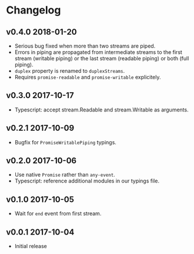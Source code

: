 # Changelog

## v0.4.0 2018-01-20

  * Serious bug fixed when more than two streams are piped.
  * Errors in piping are propagated from intermediate streams to the first
    stream (writable piping) or the last stream (readable piping) or both (full
    piping).
  * `duplex` property is renamed to `duplexStreams`.
  * Requires `promise-readable` and `promise-writable` explicitely.

## v0.3.0 2017-10-17

  * Typescript: accept stream.Readable and stream.Writable as arguments.

## v0.2.1 2017-10-09

  * Bugfix for `PromiseWritablePiping` typings.

## v0.2.0 2017-10-06

  * Use native `Promise` rather than `any-event`.
  * Typescript: reference additional modules in our typings file.

## v0.1.0 2017-10-05

  * Wait for `end` event from first stream.

## v0.0.1 2017-10-04

  * Initial release
